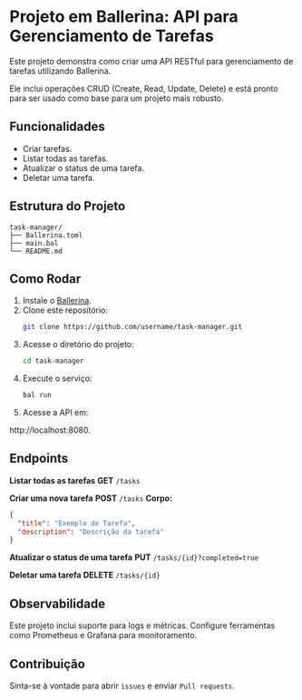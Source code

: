 # Projeto em Ballerina: API para Gerenciamento de Tarefas

Este projeto demonstra como criar uma API RESTful para gerenciamento de tarefas utilizando Ballerina. 

Ele inclui operações CRUD (Create, Read, Update, Delete) e está pronto para ser usado como base para um projeto mais robusto.

## Funcionalidades
- Criar tarefas.
- Listar todas as tarefas.
- Atualizar o status de uma tarefa.
- Deletar uma tarefa.

## Estrutura do Projeto
```Plaintext
task-manager/
├── Ballerina.toml
├── main.bal
└── README.md
```

## Como Rodar

1. Instale o [Ballerina](https://ballerina.io/).
2. Clone este repositório:
   ```bash
   git clone https://github.com/username/task-manager.git
   ```
3. Acesse o diretório do projeto:
   ```bash
   cd task-manager
   ```
4. Execute o serviço:
   ```bash
   bal run
   ```
5. Acesse a API em:

http://localhost:8080.

## Endpoints

**Listar todas as tarefas**
**GET** `/tasks`

**Criar uma nova tarefa**
**POST** `/tasks`
**Corpo:**

```json
{
  "title": "Exemplo de Tarefa",
  "description": "Descrição da tarefa"
}
```
**Atualizar o status de uma tarefa**
**PUT** `/tasks/{id}?completed=true`

**Deletar uma tarefa**
**DELETE** `/tasks/{id}`

## Observabilidade

Este projeto inclui suporte para logs e métricas. Configure ferramentas como Prometheus e Grafana para monitoramento.

## Contribuição

Sinta-se à vontade para abrir `issues` e enviar `Pull requests`.
